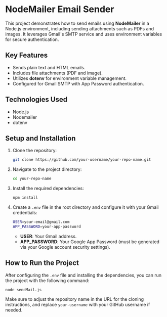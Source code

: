 # NodeMailer Email Sender

This project demonstrates how to send emails using **NodeMailer** in a Node.js environment, including sending attachments such as PDFs and images. It leverages Gmail's SMTP service and uses environment variables for secure authentication.

## Key Features
- Sends plain text and HTML emails.
- Includes file attachments (PDF and image).
- Utilizes **dotenv** for environment variable management.
- Configured for Gmail SMTP with App Password authentication.

## Technologies Used
- Node.js
- Nodemailer
- dotenv

## Setup and Installation

1. Clone the repository:
    ```bash
    git clone https://github.com/your-username/your-repo-name.git
    ```

2. Navigate to the project directory:
    ```bash
    cd your-repo-name
    ```

3. Install the required dependencies:
    ```bash
    npm install
    ```

4. Create a `.env` file in the root directory and configure it with your Gmail credentials:
    ```bash
    USER=your-email@gmail.com
    APP_PASSWORD=your-app-password
    ```

   - **USER**: Your Gmail address.
   - **APP_PASSWORD**: Your Google App Password (must be generated via your Google account security settings).

## How to Run the Project

After configuring the `.env` file and installing the dependencies, you can run the project with the following command:

```bash
node sendMail.js
```

Make sure to adjust the repository name in the URL for the cloning instructions, and replace `your-username` with your GitHub username if needed.


